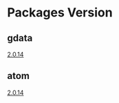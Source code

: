 Packages Version
=================

gdata
-----
[2.0.14](http://code.google.com/p/gdata-python-client/downloads/detail?name=gdata-2.0.14.tar.gz&can=2&q=)


atom
-----
[2.0.14](http://code.google.com/p/gdata-python-client/downloads/detail?name=gdata-2.0.14.tar.gz&can=2&q=)